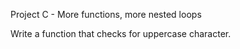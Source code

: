 Project C - More functions, more nested loops

Write a function that checks for uppercase character.
